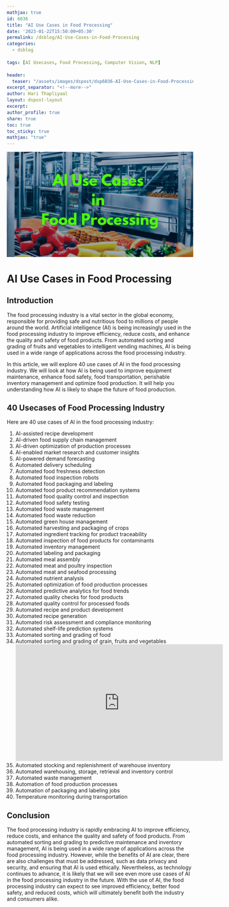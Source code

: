 ```yaml
---
mathjax: true
id: 6036     
title: "AI Use Cases in Food Processing"  
date: '2023-01-22T15:50:00+05:30'  
permalink: /dsblog/AI-Use-Cases-in-Food-Processing
categories:
  - dsblog 
   
tags: [AI Usecases, Food Processing, Computer Vision, NLP]  
   
header:  
  teaser: "/assets/images/dspost/dsp6036-AI-Use-Cases-in-Food-Processing.jpg"  
excerpt_separator: "<!--more-->"   
author: Hari Thapliyaal   
layout: dspost-layout   
excerpt:   
author_profile: true   
share: true   
toc: true   
toc_sticky: true 
mathjax: "true"
---
```




!["AI Use Cases in Food Processing](/assets/images/dspost/dsp6036-AI-Use-Cases-in-Food-Processing.jpg)   

# AI Use Cases in Food Processing   

## Introduction   
The food processing industry is a vital sector in the global economy, responsible for providing safe and nutritious food to millions of people around the world. Artificial intelligence (AI) is being increasingly used in the food processing industry to improve efficiency, reduce costs, and enhance the quality and safety of food products. From automated sorting and grading of fruits and vegetables to intelligent vending machines, AI is being used in a wide range of applications across the food processing industry.

In this article, we will explore 40 use cases of AI in the food processing industry. We will look at how AI is being used to improve equipment maintenance, enhance food safety, food transportation, perishable inventory management and optimize food production. It will help you understanding how AI is likely to shape the future of food production.

## 40 Usecases of Food Processing Industry 
Here are 40 use cases of AI in the food processing industry:

1. AI-assisted recipe development
2. AI-driven food supply chain management
3. AI-driven optimization of production processes
4. AI-enabled market research and customer insights
5. AI-powered demand forecasting
6. Automated delivery scheduling
7. Automated food freshness detection
8. Automated food inspection robots
9. Automated food packaging and labeling
10. Automated food product recommendation systems
11. Automated food quality control and inspection
12. Automated food safety testing
13. Automated food waste management
14. Automated food waste reduction
15. Automated green house management
16. Automated harvesting and packaging of crops
17. Automated ingredient tracking for product traceability
18. Automated inspection of food products for contaminants
19. Automated inventory management
20. Automated labeling and packaging
21. Automated meal assembly
22. Automated meat and poultry inspection
23. Automated meat and seafood processing
24. Automated nutrient analysis
25. Automated optimization of food production processes
26. Automated predictive analytics for food trends
27. Automated quality checks for food products
28. Automated quality control for processed foods
29. Automated recipe and product development
30. Automated recipe generation
31. Automated risk assessment and compliance monitoring
32. Automated shelf-life prediction systems
33. Automated sorting and grading of food
34. Automated sorting and grading of grain, fruits and vegetables
    <iframe width="560" height="315" src="https://www.youtube.com/embed/rUK9G4dqpc8" title="YouTube video player" frameborder="0" allow="accelerometer; autoplay; clipboard-write; encrypted-media; gyroscope; picture-in-picture; web-share" allowfullscreen></iframe>
35. Automated stocking and replenishment of warehouse inventory
36. Automated warehousing, storage, retrieval and inventory control
37. Automated waste management
38. Automation of food production processes
39. Automation of packaging and labeling jobs
40. Temperature monitoring during transportation

## Conclusion
The food processing industry is rapidly embracing AI to improve efficiency, reduce costs, and enhance the quality and safety of food products. From automated sorting and grading to predictive maintenance and inventory management, AI is being used in a wide range of applications across the food processing industry. However, while the benefits of AI are clear, there are also challenges that must be addressed, such as data privacy and security, and ensuring that AI is used ethically. Nevertheless, as technology continues to advance, it is likely that we will see even more use cases of AI in the food processing industry in the future. With the use of AI, the food processing industry can expect to see improved efficiency, better food safety, and reduced costs, which will ultimately benefit both the industry and consumers alike.